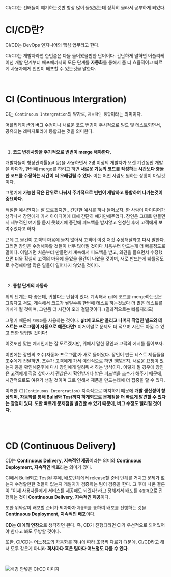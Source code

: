 CI/CD는 선배들이 얘기하는것만 항상 많이 들었었는데 정확히 몰라서 공부하게 되었다.


# CI/CD란?
CI/CD는 DevOps 엔지니어의 핵심 업무라고 한다.

CI/CD는 개발자라면 한번쯤은 다들 들어봤을만한 단어이다. 간단하게 말하면 어플리케이션 개발 단계부터 배포때까지의 모든 단계를 **자동화**를 통해서 좀 더 효율적이고 빠르게 사용자에게 빈번이 배포할 수 있는것을 말한다.

<br>

# CI (Continuous Intergration)
CI는 `Continuous Intergration`의 약자로, `지속적인 통합`이라는 의미이다.

어플리케이션의 버그 수정이나 새로운 코드 변경이 주시적으로 빌드 및 테스트되면서, 공유되는 레파지토리에 통합되는 것을 의미한다.

<br>

1. **코드 변경사항을 주기적으로 빈번이 merge 해야한다.**

개발자들이 형상관리툴(git 등)을 사용하면서 2명 이상의 개발자가 오랜 기간동안 개발을 하다가, 한번에 merge를 하려고 하면 **새로운 기능의 코드를 작성하는 시간보다 충돌한 코드를 수정하는 시간이 더 오래걸릴 수 있다.** 이는 어떤 사람도 원하는 상황이 아닐것이다.

그렇기에 **가능한 작은 단위로 나눠서 주기적으로 빈번이 개발하고 통합하여 나가는것이 중요하다.**

적절한 예시인지는 잘 모르겠지만.. 간단한 예시를 하나 들어보자. 한 사람이 아이디어가 생각나서 장인에게 가서 아이디어에 대해 간단히 얘기만해주었다. 장인은 그대로 만들면서 세부적인 얘기를 듣지 못했기에 중간에 피드백을 받지않고 완성한 후에 고객에게 보여주었다고 하자. 

근데 그 물건이 고객의 마음에 들지 않아서 고객이 이것 저것 수정해달라고 다시 말한다. 그러면 장인은 수정해야할 것들이 너무 많아질 것이다 처음부터 만드는게 더 빠를정도로 말이다. 이럴거면 처음부터 만들면서 계속해서 피드백을 받고, 의견을 들으면서 수정했으면 더욱 확실히 고객의 마음에 들었을 물건이 나왔을 것이며, 새로 만드는게 빠를정도로 수정해야할 많은 일들이 일어나지 않았을 것이다. 

<br>

2. **통합 단계의 자동화**

위의 단계는 다 좋은데, 귀찮다는 단점이 있다. 계속해서 git에 코드를 merge하는것은 그렇다고 쳐도, 계속해서 코드가 쌓일수록 한번에 테스트 하는것보다 더 많은 테스트를 거치게 될 것이며, 그만큼 더 시간이 오래 걸릴것이다. (결과적으로는 빠를지라도)

그렇기 때문에 `자동화`를 사용하는 것이다. **git에 코드만 올리고 나머지 작업인 빌드와 테스트는 프로그램이 자동으로 해준다면?** 이거야말로 문제도 더 적으며 시간도 아낄 수 있고 편한 방법일 것이다!

이것또한 맞는 예시인지는 잘 모르겠지만, 위에서 말한 장인과 고객의 에시를 들어보자.

이번에는 장인의 조수(자동화 프로그램)가 새로 들어왔다. 장인이 만든 테스트 제품들을 조수에게 전달하면, 조수가 고객에게 가서 이런식으로 하면 괜찮은지. 새로운 요청이 있는지 등을 확인해준후에 다시 장인에게 알려줘서 하는 방식이다.
이렇게 될 경우에 장인은 고객에게 직접 찾아가서 괜찮은지 확인받거나 받은 피드백을 조수가 해주기 때문에, 시간적으로도 여유가 생길 것이며 그로 인해서 제품을 만드는데에 더 집중을 할 수 있다.

이러한 `CI(Continuous Intergration)` 지속적으로 머지하기 떄문에 **개발 생산성이 향상되며, 자동화를 통해 Bulid와 Test까지 하게되므로 문제점을 더 빠르게 발견할 수 있다는 장점이 있다. 또한 빠르게 문제점을 발견할 수 있기 때문에, 버그 수정도 빨라질 것이다.**

<br><br>


# CD (Continuous Delivery)

CD는 **Continuous Delivery, 지속적인 제공**이라는 의미와 **Continuous Deployment, 지속적인 배포**라는 의미가 있다. 

CI에서 Bulid되고 Test된 후에, 배포단계에서 release할 준비 단계를 거치고 문제가 없는지 수정할만한 것들이 없는지 개발자가 검증하는 팀이 검증을 한다.
그 후에 나온 결론이 "이제 사용자들에게 서비스를 제공해도 되겠다! 라고 정해져서 배포를 `수동적`으로 진행하는 것이 **Continuous Delivery, 지속적인 제공**이다.

또한 위와같이 배포할 준비가 되자마자 `자동화`를 통하여 배포를 진행하는 것을 **Continuous Deployment, 지속적인 배포**이다.

**CD는 CI에의 연장**으로 생각하면 된다. 즉, CD가 진행되려면 CI가 우선적으로 되어있어야 한다고 봐도 무방할 것이다.

또한, CI/CD는 어느정도의 자동화를 하냐에 따라 조금씩 다르기 떄문에, CI/CD라고 해서 모두 같은게 아니라 **회사마다 혹은 팀마다 어느정도 다를 수 있다.**

<br>

![배경 안넣은 CI:CD 이미지](https://user-images.githubusercontent.com/59376200/131975468-25331c03-f7d6-4877-89b5-8af156436ed6.png)





<!-- 

> Reference
> - [[QA CI/CD란?]](https://itholic.github.io/qa-cicd/)
> - [엘리님 유튜브 - CI/CD 5분 개념 정리](https://www.youtube.com/watch?v=0Emq5FypiMM&list=WL&index=7)

 -->